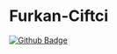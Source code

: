 # Furkan-Ciftci
[![Github Badge](https://img.shields.io/badge/-Github-000?style=quare&labelColor=000&logo=Github&logoColor=white&link=link)](cftcfurkan) 
